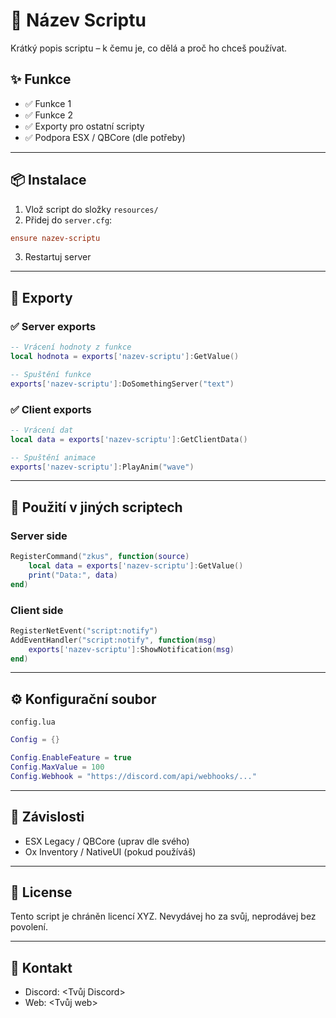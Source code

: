 # 📌 Název Scriptu
Krátký popis scriptu – k čemu je, co dělá a proč ho chceš používat.

## ✨ Funkce
- ✅ Funkce 1
- ✅ Funkce 2
- ✅ Exporty pro ostatní scripty
- ✅ Podpora ESX / QBCore (dle potřeby)

---

## 📦 Instalace
1. Vlož script do složky `resources/`
2. Přidej do `server.cfg`:
```cfg
ensure nazev-scriptu
```
3. Restartuj server

---

## 🔧 Exporty

### ✅ Server exports
```lua
-- Vrácení hodnoty z funkce
local hodnota = exports['nazev-scriptu']:GetValue()

-- Spuštění funkce
exports['nazev-scriptu']:DoSomethingServer("text")
```

### ✅ Client exports
```lua
-- Vrácení dat
local data = exports['nazev-scriptu']:GetClientData()

-- Spuštění animace
exports['nazev-scriptu']:PlayAnim("wave")
```

---

## 📌 Použití v jiných scriptech

### Server side
```lua
RegisterCommand("zkus", function(source)
    local data = exports['nazev-scriptu']:GetValue()
    print("Data:", data)
end)
```

### Client side
```lua
RegisterNetEvent("script:notify")
AddEventHandler("script:notify", function(msg)
    exports['nazev-scriptu']:ShowNotification(msg)
end)
```

---

## ⚙️ Konfigurační soubor

`config.lua`
```lua
Config = {}

Config.EnableFeature = true
Config.MaxValue = 100
Config.Webhook = "https://discord.com/api/webhooks/..."
```

---

## 🧩 Závislosti
- ESX Legacy / QBCore (uprav dle svého)
- Ox Inventory / NativeUI (pokud používáš)

---

## 📜 License
Tento script je chráněn licencí XYZ.
Nevydávej ho za svůj, neprodávej bez povolení.

---

## 🔗 Kontakt
- Discord: <Tvůj Discord>
- Web: <Tvůj web>
